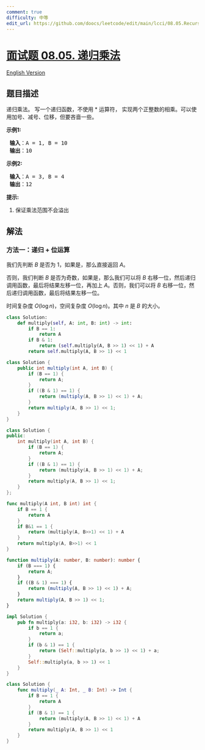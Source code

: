 ```yaml
---
comment: true
difficulty: 中等
edit_url: https://github.com/doocs/leetcode/edit/main/lcci/08.05.Recursive%20Mulitply/README.md
---
```


# [面试题 08.05. 递归乘法](https://leetcode.cn/problems/recursive-mulitply-lcci)

[English Version](/lcci/08.05.Recursive%20Mulitply/README_EN.md)

## 题目描述

<!-- 这里写题目描述 -->
<p>递归乘法。 写一个递归函数，不使用 * 运算符， 实现两个正整数的相乘。可以使用加号、减号、位移，但要吝啬一些。</p>
<p> <strong>示例1:</strong></p>
<pre>
<strong> 输入</strong>：A = 1, B = 10
<strong> 输出</strong>：10
</pre>
<p> <strong>示例2:</strong></p>
<pre>
<strong> 输入</strong>：A = 3, B = 4
<strong> 输出</strong>：12
</pre>
<p> <strong>提示:</strong></p>
<ol>
<li>保证乘法范围不会溢出</li>
</ol>

## 解法

### 方法一：递归 + 位运算

我们先判断 $B$ 是否为 $1$，如果是，那么直接返回 $A$。

否则，我们判断 $B$ 是否为奇数，如果是，那么我们可以将 $B$ 右移一位，然后递归调用函数，最后将结果左移一位，再加上 $A$。否则，我们可以将 $B$ 右移一位，然后递归调用函数，最后将结果左移一位。

时间复杂度 $O(\log n)$，空间复杂度 $O(\log n)$。其中 $n$ 是 $B$ 的大小。

<!-- tabs:start -->

```python
class Solution:
    def multiply(self, A: int, B: int) -> int:
        if B == 1:
            return A
        if B & 1:
            return (self.multiply(A, B >> 1) << 1) + A
        return self.multiply(A, B >> 1) << 1
```

```java
class Solution {
    public int multiply(int A, int B) {
        if (B == 1) {
            return A;
        }
        if ((B & 1) == 1) {
            return (multiply(A, B >> 1) << 1) + A;
        }
        return multiply(A, B >> 1) << 1;
    }
}
```

```cpp
class Solution {
public:
    int multiply(int A, int B) {
        if (B == 1) {
            return A;
        }
        if ((B & 1) == 1) {
            return (multiply(A, B >> 1) << 1) + A;
        }
        return multiply(A, B >> 1) << 1;
    }
};
```

```go
func multiply(A int, B int) int {
	if B == 1 {
		return A
	}
	if B&1 == 1 {
		return (multiply(A, B>>1) << 1) + A
	}
	return multiply(A, B>>1) << 1
}
```

```ts
function multiply(A: number, B: number): number {
    if (B === 1) {
        return A;
    }
    if ((B & 1) === 1) {
        return (multiply(A, B >> 1) << 1) + A;
    }
    return multiply(A, B >> 1) << 1;
}
```

```rust
impl Solution {
    pub fn multiply(a: i32, b: i32) -> i32 {
        if b == 1 {
            return a;
        }
        if (b & 1) == 1 {
            return (Self::multiply(a, b >> 1) << 1) + a;
        }
        Self::multiply(a, b >> 1) << 1
    }
}
```

```swift
class Solution {
    func multiply(_ A: Int, _ B: Int) -> Int {
        if B == 1 {
            return A
        }
        if (B & 1) == 1 {
            return (multiply(A, B >> 1) << 1) + A
        }
        return multiply(A, B >> 1) << 1
    }
}
```

<!-- tabs:end -->

<!-- end -->
